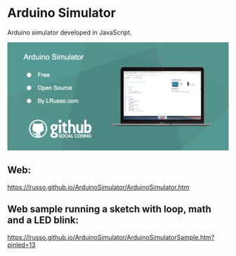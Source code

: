 # Arduino Simulator

Arduino simulator developed in JavaScript.

![alt screenshot](https://raw.githubusercontent.com/lrusso/ArduinoSimulator/master/ArduinoSimulator.png)

## Web:

https://lrusso.github.io/ArduinoSimulator/ArduinoSimulator.htm

## Web sample running a sketch with loop, math and a LED blink:

https://lrusso.github.io/ArduinoSimulator/ArduinoSimulatorSample.htm?pinled=13
